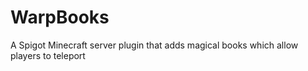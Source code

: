 # WarpBooks

A Spigot Minecraft server plugin that adds magical books which allow players to teleport

